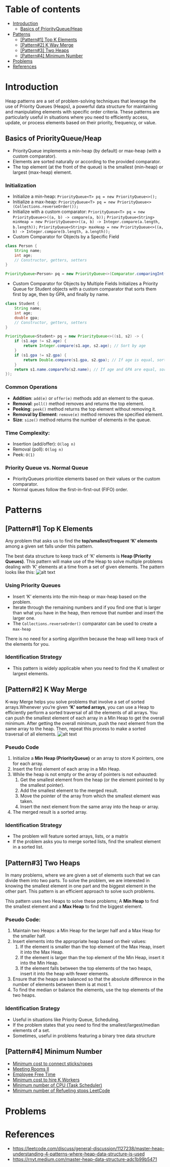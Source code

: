 # Table of contents

- [Introduction](#introduction)
  - [Basics of PriorityQueue/Heap](#basics-of-priorityqueueheap)
- [Patterns](#patterns)
  - [[Pattern#1] Top K Elements](#pattern1-top-k-elements)
  - [[Pattern#2] K Way Merge](#pattern2-k-way-merge)
  - [[Pattern#3] Two Heaps](#pattern3-two-heaps)
  - [[Pattern#4] Minimum Number](#pattern4-minimum-number)
- [Problems](#problems)
- [References](#references)

# Introduction
Heap patterns are a set of problem-solving techniques that leverage the use of Priority Queues (Heaps), a powerful data structure for maintaining and manipulating elements with specific order criteria. These patterns are particularly useful in situations where you need to efficiently access, update, or process elements based on their priority, frequency, or value.

## Basics of PriorityQueue/Heap
* PriorityQueue implements a min-heap (by default) or max-heap (with a custom comparator).
* Elements are sorted naturally or according to the provided comparator.
* The top element (at the front of the queue) is the smallest (min-heap) or largest (max-heap) element.
  
### Initialization
* Initialize a min-heap: 
``PriorityQueue<T> pq = new PriorityQueue<>();``
* Initialize a max-heap: 
``PriorityQueue<T> pq = new PriorityQueue<>(Collections.reverseOrder());``
* Initialize with a custom comparator: 
``PriorityQueue<T> pq = new PriorityQueue<>((a, b) -> compare(a, b));``
``PriorityQueue<String> minHeap = new PriorityQueue<>((a, b) -> Integer.compare(a.length, b.length));``
``PriorityQueue<String> maxHeap = new PriorityQueue<>((a, b) -> Integer.compare(b.length, a.length));``
* Custom Comparator for Objects by a Specific Field
```java
class Person {
    String name;
    int age;
    // Constructor, getters, setters
}

PriorityQueue<Person> pq = new PriorityQueue<>(Comparator.comparingInt(person -> person.age));
```
* Custom Comparator for Objects by Multiple Fields
Initializes a Priority Queue for Student objects with a custom comparator that sorts them first by age, then by GPA, and finally by name.
```java
class Student {
    String name;
    int age;
    double gpa;
    // Constructor, getters, setters
}

PriorityQueue<Student> pq = new PriorityQueue<>((s1, s2) -> {
    if (s1.age != s2.age) {
        return Integer.compare(s1.age, s2.age); // Sort by age
    }
    if (s1.gpa != s2.gpa) {
        return Double.compare(s1.gpa, s2.gpa); // If age is equal, sort by GPA
    }
    return s1.name.compareTo(s2.name); // If age and GPA are equal, sort by name
});
```

### Common Operations
* **Addition**: ``add(e)`` or ``offer(e)`` methods add an element to the queue.
* **Removal**: ``poll()`` method removes and returns the top element.
* **Peeking**: ``peek()`` method returns the top element without removing it.
* **Removal by Element**: ``remove(e)`` method removes the specified element.
* **Size**: ``size()`` method returns the number of elements in the queue.


###  Time Complexity:
* Insertion (add/offer): ``O(log n)``
* Removal (poll): ``O(log n)``
* Peek: ``O(1)``

### Priority Queue vs. Normal Queue
* PriorityQueues prioritize elements based on their values or the custom comparator.
* Normal queues follow the first-in-first-out (FIFO) order.


# Patterns

## [Pattern#1] Top K Elements
Any problem that asks us to find the **top/smallest/frequent ‘K’ elements** among a given set falls under this pattern.

The best data structure to keep track of ‘K’ elements is **Heap (Priority Queues)**. This pattern will make use of the Heap to solve 
multiple problems dealing with ‘K’ elements at a time from a set of given elements. The pattern looks like this:
 ![alt text](https://cdn-images-1.medium.com/max/800/0*rhqGUjza4c7xuHy5)

### Using Priority Queues
* Insert ‘K’ elements into the min-heap or max-heap based on the problem.
* Iterate through the remaining numbers and if you find one that is larger than what you have in the heap, 
then remove that number and insert the larger one.
* The ``Collections.reverseOrder()`` comparator can be used to create a ``max-heap``

There is no need for a sorting algorithm because the heap will keep track of the elements for you.

### Identification Strategy
* This pattern is widely applicable when you need to find the K smallest or largest elements.

## [Pattern#2] K Way Merge
K-way Merge helps you solve problems that involve a set of sorted arrays.Whenever you’re given **‘K’ sorted arrays**, you can use a Heap to efficiently perform a sorted traversal of all the
elements of all arrays. You can push the smallest element of each array in a Min Heap to get the overall minimum. After getting the overall minimum, push the next element from the same array to the heap. Then, repeat this process 
to make a sorted traversal of all elements.
 ![alt text](https://cdn-images-1.medium.com/max/800/0*bXCTQM9s_0i-zNqU)

### Pseudo Code
1. Initialize a **Min Heap (PriorityQueue)** or an array to store K pointers, one for each array.
2. Insert the first element of each array in a Min Heap.
3. While the heap is not empty or the array of pointers is not exhausted:
   1. Get the smallest element from the heap (or the element pointed to by the smallest pointer).
   2. Add the smallest element to the merged result.
   3. Move the pointer of the array from which the smallest element was taken.
   4. Insert the next element from the same array into the heap or array.
4. The merged result is a sorted array.

### Identification Strategy
* The problem will feature sorted arrays, lists, or a matrix
* If the problem asks you to merge sorted lists, find the smallest element in a sorted list.
  
## [Pattern#3] Two Heaps
In many problems, where we are given a set of elements such that we can divide them into two parts. 
To solve the problem, we are interested in knowing the smallest element in one part and the biggest element 
in the other part. This pattern is an efficient approach to solve such problems.

This pattern uses two Heaps to solve these problems; A **Min Heap** to find the smallest element and a **Max Heap** to find the biggest element. 

### Pseudo Code:
1. Maintain two Heaps: a Min Heap for the larger half and a Max Heap for the smaller half.
2. Insert elements into the appropriate heap based on their values:
   1. If the element is smaller than the top element of the Max Heap, insert it into the Max Heap.
   2. If the element is larger than the top element of the Min Heap, insert it into the Min Heap.
   3. If the element falls between the top elements of the two heaps, insert it into the heap with fewer elements.
3. Ensure that the heaps are balanced so that the absolute difference in the number of elements between them is at most 1.
4. To find the median or balance the elements, use the top elements of the two heaps.


### Identification Srategy
* Useful in situations like Priority Queue, Scheduling.
* If the problem states that you need to find the smallest/largest/median elements of a set.
* Sometimes, useful in problems featuring a binary tree data structure

## [Pattern#4] Minimum Number
* [Minimum cost to connect sticks/ropes](https://leetcode.com/problems/minimum-cost-to-connect-sticks/)
* [Meeting Rooms II](https://leetcode.com/problems/meeting-rooms-ii)
* [Employee Free Time](https://leetcode.com/problems/employee-free-time)
* [Minimum cost to hire K Workers](https://leetcode.com/problems/minimum-cost-to-hire-k-workers/)
* [Minimum number of CPU (Task Scheduler)](https://leetcode.com/problems/task-scheduler/)
* [Minimum number of Refueling stops LeetCode](https://leetcode.com/problems/minimum-number-of-refueling-stops/)
  
# Problems

# References
* https://leetcode.com/discuss/general-discussion/1127238/master-heap-understanding-4-patterns-where-heap-data-structure-is-used
* https://rnyt.medium.com/master-heap-data-structure-adc1b99b5471